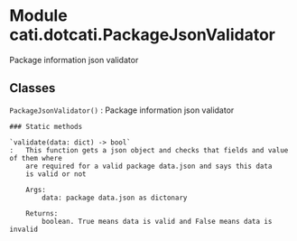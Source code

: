 Module cati.dotcati.PackageJsonValidator
========================================
Package information json validator

Classes
-------

`PackageJsonValidator()`
:   Package information json validator

    ### Static methods

    `validate(data: dict) ‑> bool`
    :   This function gets a json object and checks that fields and value of them where
        are required for a valid package data.json and says this data
        is valid or not
        
        Args:
            data: package data.json as dictonary
        
        Returns:
            boolean. True means data is valid and False means data is invalid
